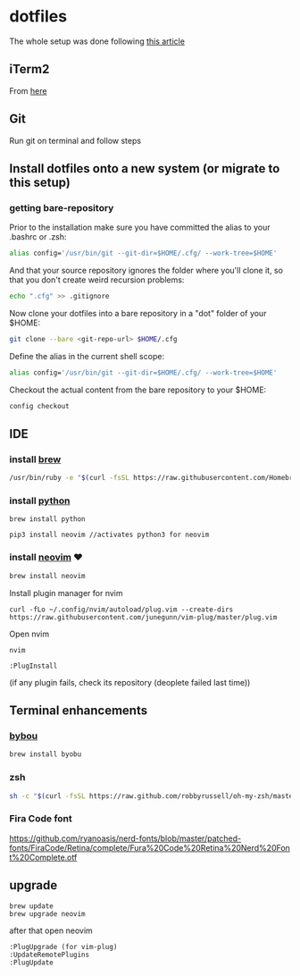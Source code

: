 # dotfiles
The whole setup was done following [this article](https://developer.atlassian.com/blog/2016/02/best-way-to-store-dotfiles-git-bare-repo/) 

## iTerm2
From [here](https://www.iterm2.com/)

## Git
Run git on terminal and follow steps 

## Install dotfiles onto a new system (or migrate to this setup)

### getting bare-repository
Prior to the installation make sure you have committed the alias to your .bashrc or .zsh:
```bash
alias config='/usr/bin/git --git-dir=$HOME/.cfg/ --work-tree=$HOME'
```

And that your source repository ignores the folder where you'll clone it, so that you don't create weird recursion problems:

```bash 
echo ".cfg" >> .gitignore
```

Now clone your dotfiles into a bare repository in a "dot" folder of your $HOME:

```bash
git clone --bare <git-repo-url> $HOME/.cfg
```

Define the alias in the current shell scope:
```bash
alias config='/usr/bin/git --git-dir=$HOME/.cfg/ --work-tree=$HOME'
```

Checkout the actual content from the bare repository to your $HOME:
```bash 
config checkout
```

## IDE
### install [brew](https://brew.sh/index_es)
```bash 
/usr/bin/ruby -e "$(curl -fsSL https://raw.githubusercontent.com/Homebrew/install/master/install)"
```
### install [python](http://docs.python-guide.org/en/latest/starting/install3/osx/)
```
brew install python

pip3 install neovim //activates python3 for neovim
```

### install [neovim](https://neovim.io/) ❤️

```bash 
brew install neovim
```

Install plugin manager for nvim
```
curl -fLo ~/.config/nvim/autoload/plug.vim --create-dirs https://raw.githubusercontent.com/junegunn/vim-plug/master/plug.vim
```

Open nvim
```
nvim

:PlugInstall 
```
(if any plugin fails, check its repository (deoplete failed last time))


## Terminal enhancements
### [bybou](http://byobu.co/)
```bash
brew install byobu 
```
### zsh
```bash
sh -c "$(curl -fsSL https://raw.github.com/robbyrussell/oh-my-zsh/master/tools/install.sh)"
```
### Fira Code font
https://github.com/ryanoasis/nerd-fonts/blob/master/patched-fonts/FiraCode/Retina/complete/Fura%20Code%20Retina%20Nerd%20Font%20Complete.otf

## upgrade
```
brew update
brew upgrade neovim
```
after that open neovim
```
:PlugUpgrade (for vim-plug)
:UpdateRemotePlugins
:PlugUpdate
```

